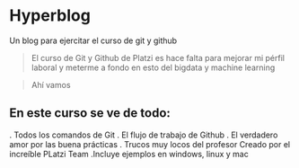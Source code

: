 # Hyperblog
Un blog para ejercitar el curso de git y github
>El curso de Git y Github de Platzi es hace falta para mejorar mi pérfil laboral y meterme a fondo en esto del bigdata y machine learning

>Ahí vamos

## En este curso se ve de todo:
. Todos los comandos de Git
. El flujo de trabajo de Github
. El verdadero amor por las buena prácticas
. Trucos muy locos del profesor
Creado por el increíble PLatzi Team
.Incluye ejemplos en windows, linux y mac